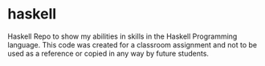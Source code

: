 # haskell
Haskell Repo to show my abilities in skills in the Haskell Programming language. This code was created for a classroom assignment and not to be used as a reference or copied in any way by future students.
